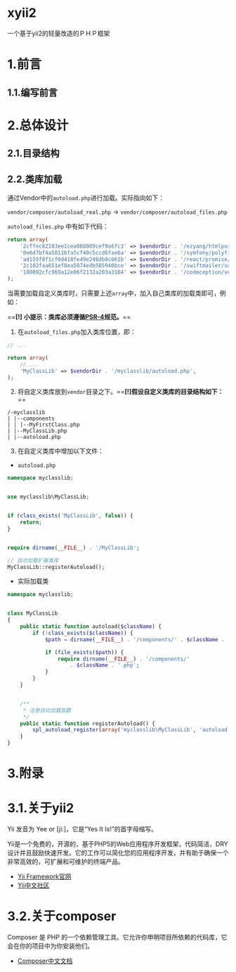 # xyii2
一个基于yii2的轻量改造的ＰＨＰ框架


# 1.前言
## 1.1.编写前言


# 2.总体设计
## 2.1.目录结构

## 2.2.类库加载
通过Vendor中的`autoload.php`进行加载。实际指向如下：

`vendor/composer/autoload_real.php` -> `vendor/composer/autoload_files.php`

`autoload_files.php` 中有如下代码：
```php
return array(
    '2cffec82183ee1cea088009cef9a6fc3' => $vendorDir . '/ezyang/htmlpurifier/library/HTMLPurifier.composer.php',
    '0e6d7bf4a5811bfa5cf40c5ccd6fae6a' => $vendorDir . '/symfony/polyfill-mbstring/bootstrap.php',
    'ad155f8f1cf0d418fe49e248db8c661b' => $vendorDir . '/react/promise/src/functions_include.php',
    '2c102faa651ef8ea5874edb585946bce' => $vendorDir . '/swiftmailer/swiftmailer/lib/swift_required.php',
    '180092cfc969a12e06f2132a203a3184' => $vendorDir . '/codeception/verify/src/Codeception/function.php',
);
```
当需要加载自定义类库时，只需要上述`array`中，加入自己类库的加载类即可，例如：

==**[!] 小提示：类库必须遵循[PSR-4](s://wowphp.com/post/orjyg2q5dm20.html)规范。**==

1. 在`autoload_files.php`加入类库位置，即：
```php
// ...

return array(
    // ...
    'MyClassLib' => $vendorDir . '/myclasslib/autoload.php',
);
```

2. 将自定义类库放到`vendor`目录之下。==**[!]假设自定义类库的目录结构如下：**==
```
/-myclasslib
| |--components
| | |--MyFirstClass.php
| |--MyClassLib.php
| |--autoload.php
```

3. 在自定义类库中增加以下文件：
- `autoload.php`
```php
namespace myclasslib;


use myclasslib\MyClassLib;


if (class_exists('MyClassLib', false)) {
    return;
}


require dirname(__FILE__) . '/MyClassLib';

// 自动加载扩展类库
MyClassLib::registerAutoload();
```

- 实际加载类  
```php
namespace myclasslib;


class MyClassLib
{
    public static function autoload($className) {
        if (!class_exists($className)) {
            $path = dirname(__FILE__) . '/components/' . $className . '.php';    

            if (file_exists($path)) {
                require dirname(__FILE__) . '/components/' 
                    . $className . '.php';    
            }
        } 
    }    


    /**
     * 注册自动加载函数
     */ 
    public static function registerAutoload() {
        spl_autoload_register(array('myclasslib\MyClassLib', 'autoload'));
    }
}

```

# 3.附录
# 3.1.关于yii2
Yii 发音为 Yee or [ji:]，它是“Yes It Is!”的首字母缩写。 

Yii是一个免费的，开源的，基于PHP5的Web应用程序开发框架，代码简洁，DRY设计并且鼓励快速开发。它的工作可以简化您的应用程序开发，并有助于确保一个非常高效的，可扩展和可维护的终端产品。

- [Yii Framework官网](http://www.yiiframework.com/)
- [Yii中文社区](http://www.yiichina.com/)

# 3.2.关于composer
Composer 是 PHP 的一个依赖管理工具。它允许你申明项目所依赖的代码库，它会在你的项目中为你安装他们。

- [Composer中文文档](http://docs.phpcomposer.com/)
